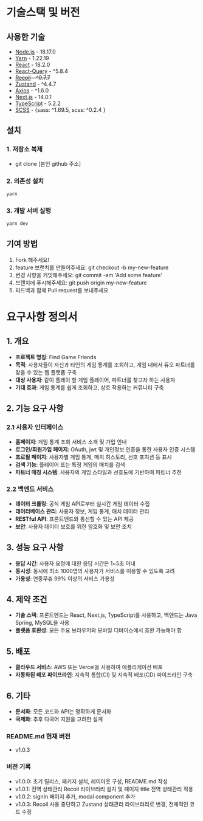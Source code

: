 # 기술스택 및 버전

## 사용한 기술

- [Node.js](https://nodejs.org/en/docs) - 18.17.0
- [Yarn](https://yarnpkg.com/) - 1.22.19
- [React](https://ko.legacy.reactjs.org/) - 18.2.0
- [React-Query](https://tanstack.com/query/latest) - ^5.8.4
- ~~[Recoil](https://recoiljs.org/ko/docs/introduction/getting-started) - ^0.7.7~~
- [Zustand](https://docs.pmnd.rs/zustand/getting-started/introduction) - ^4.4.7
- [Axios](https://axios-http.com/kr/docs/intro) - ^1.6.0
- [Next.js](https://nextjs.org/) - 14.0.1
- [TypeScript](https://www.typescriptlang.org/) - 5.2.2
- [SCSS](https://sass-lang.com/) - {sass: ^1.69.5, scss: ^0.2.4 }

## 설치

### 1. 저장소 복제

- git clone [본인 github 주소]

### 2. 의존성 설치

```bash
yarn
```

### 3. 개발 서버 실행

```bash
yarn dev
```

## 기여 방법

1. Fork 해주세요!
2. feature 브랜치를 만들어주세요: git checkout -b my-new-feature
3. 변경 사항을 커밋해주세요: git commit -am 'Add some feature'
4. 브랜치에 푸시해주세요: git push origin my-new-feature
5. 피드백과 함께 Pull request를 보내주세요

# 요구사항 정의서

## **1. 개요**

- **프로젝트 명칭**: Find Game Friends
- **목적**: 사용자들이 자신과 타인의 게임 통계를 조회하고, 게임 내에서 듀오 파트너를 찾을 수 있는 웹 플랫폼 구축
- **대상 사용자**: 같이 플레이 할 게임 플레이어, 파트너를 찾고자 하는 사용자
- **기대 효과**: 게임 통계를 쉽게 조회하고, 상호 작용하는 커뮤니티 구축

## **2. 기능 요구 사항**

### **2.1 사용자 인터페이스**

- **홈페이지**: 게임 통계 조회 서비스 소개 및 가입 안내
- **로그인/회원가입 페이지**: OAuth, jwt 및 개인정보 인증을 통한 사용자 인증 시스템
- **프로필 페이지**: 사용자별 게임 통계, 매치 히스토리, 선호 포지션 등 표시
- **검색 기능**: 플레이어 또는 특정 게임의 매치를 검색
- **파트너 매칭 시스템**: 사용자의 게임 스타일과 선호도에 기반하여 파트너 추천

### **2.2 백엔드 서비스**

- **데이터 크롤링**: 공식 게임 API로부터 실시간 게임 데이터 수집
- **데이터베이스 관리**: 사용자 정보, 게임 통계, 매치 데이터 관리
- **RESTful API**: 프론트엔드와 통신할 수 있는 API 제공
- **보안**: 사용자 데이터 보호를 위한 암호화 및 보안 조치

## **3. 성능 요구 사항**

- **응답 시간**: 사용자 요청에 대한 응답 시간은 1~5초 이내
- **동시성**: 동시에 최소 1000명의 사용자가 서비스를 이용할 수 있도록 고려
- **가용성**: 연중무휴 99% 이상의 서비스 가용성

## **4. 제약 조건**

- **기술 스택**: 프론트엔드는 React, Next.js, TypeScript를 사용하고, 백엔드는 Java Spring, MySQL을 사용
- **플랫폼 호환성**: 모든 주요 브라우저와 모바일 디바이스에서 호환 가능해야 함

## **5. 배포**

- **클라우드 서비스**: AWS 또는 Vercel을 사용하여 애플리케이션 배포
- **자동화된 배포 파이프라인**: 지속적 통합(CI) 및 지속적 배포(CD) 파이프라인 구축

## **6. 기타**

- **문서화**: 모든 코드와 API는 명확하게 문서화
- **국제화**: 추후 다국어 지원을 고려한 설계

### README.md 현재 버전

- v1.0.3

### 버전 기록

- v1.0.0: 초기 릴리스, 패키지 설치, 레이아웃 구성, README.md 작성
- v1.0.1: 전역 상태관리 Recoil 라이브러리 설치 및 페이지 title 전역 상태관리 적용
- v1.0.2: signIn 페이지 추가, modal component 추가
- v1.0.3: Recoil 사용 중단하고 Zustand 상태관리 라이브러리로 변경, 전체적인 코드 수정
